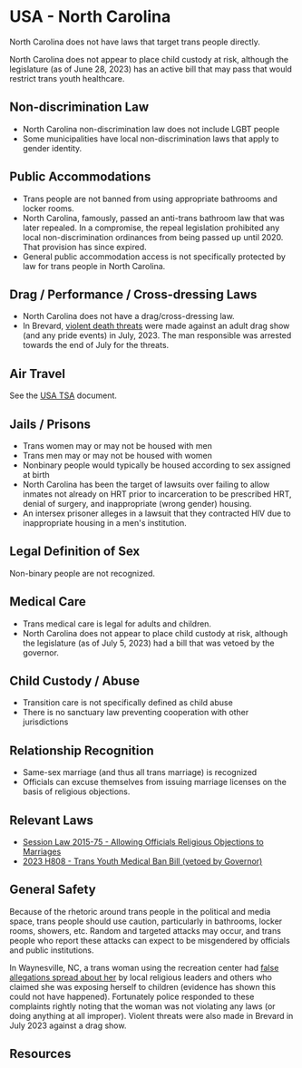 # USA - North Carolina

North Carolina does not have laws that target trans people directly.

North Carolina does not appear to place child custody at risk, although
the legislature (as of June 28, 2023) has an active bill that may pass
that would restrict trans youth healthcare.

## Non-discrimination Law

 * North Carolina non-discrimination law does not include LGBT people
 * Some municipalities have local non-discrimination laws that apply to
   gender identity.

## Public Accommodations

 * Trans people are not banned from using appropriate bathrooms and locker
   rooms.
 * North Carolina, famously, passed an anti-trans bathroom law that was later
   repealed. In a compromise, the repeal legislation prohibited any
   local non-discrimination ordinances from being passed up until 2020.
   That provision has since expired.
 * General public accommodation access is not specifically protected by law
   for trans people in North Carolina.

## Drag / Performance / Cross-dressing Laws

 * North Carolina does not have a drag/cross-dressing law.
 * In Brevard, [violent death
   threats](https://localnews8.com/news/national-world/cnn-national/2023/07/27/brevard-man-accused-of-using-fake-social-media-account-to-make-death-threats-against-drag-show/)
   were made against an adult drag show (and any pride events) in July,
   2023. The man responsible was arrested towards the end of July for the
   threats.

## Air Travel

See the [USA TSA](../notes/tsa.md) document.

## Jails / Prisons

 * Trans women may or may not be housed with men
 * Trans men may or may not be housed with women
 * Nonbinary people would typically be housed according to sex
   assigned at birth
 * North Carolina has been the target of lawsuits over failing to allow
   inmates not already on HRT prior to incarceration to be prescribed HRT,
   denial of surgery, and inappropriate (wrong gender) housing.
 * An intersex prisoner alleges in a lawsuit that they contracted HIV
   due to inappropriate housing in a men's institution.

## Legal Definition of Sex

Non-binary people are not recognized.

## Medical Care

 * Trans medical care is legal for adults and children.
 * North Carolina does not appear to place child custody at risk, although
   the legislature (as of July 5, 2023) had a bill that was vetoed by the
   governor.

## Child Custody / Abuse

 * Transition care is not specifically defined as child abuse
 * There is no sanctuary law preventing cooperation with other
   jurisdictions
 
## Relationship Recognition

 * Same-sex marriage (and thus all trans marriage) is recognized
 * Officials can excuse themselves from issuing marriage licenses on the
   basis of religious objections.

## Relevant Laws

 * [Session Law 2015-75 - Allowing Officials Religious Objections to Marriages](https://www.ncleg.gov/Sessions/2015/Bills/Senate/PDF/S2v4.pdf)
 * [2023 H808 - Trans Youth Medical Ban Bill (vetoed by Governor)](https://legiscan.com/NC/bill/H808/2023)

## General Safety

Because of the rhetoric around trans people in the political and media
space, trans people should use caution, particularly in bathrooms,
locker rooms, showers, etc.  Random and targeted attacks may occur, and
trans people who report these attacks can expect to be misgendered by
officials and public institutions.

In Waynesville, NC, a trans woman using the recreation center had [false
allegations spread about
her](https://smokymountainnews.com/news/item/36046-a-rush-to-judgement-the-mere-existence-of-trans-people-is-not-a-crime)
by local religious leaders and others who claimed she was exposing
herself to children (evidence has shown this could not have happened).
Fortunately police responded to these complaints rightly noting that the
woman was not violating any laws (or doing anything at all improper).  Violent
threats were also made in Brevard in July 2023 against a drag show.

## Resources

